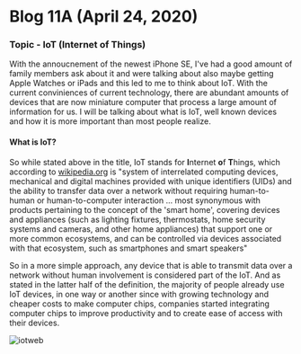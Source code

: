 # Blog 11A (April 24, 2020)

### Topic - IoT (Internet of Things)

With the annoucnement of the newest iPhone SE, I've had a good amount of family members ask about it and were talking about also maybe getting Apple Watches or iPads and this led to me to think about IoT.  With the current conviniences of current technology, there are abundant amounts of devices that are now miniature computer that process a large amount of information for us. I will be talking about what is IoT, well known devices and how it is more important than most people realize.

#### What is IoT?

So while stated above in the title, IoT stands for **I**nternet **o**f **T**hings, which according to [wikipedia.org](https://en.wikipedia.org/wiki/Internet_of_things) is "system of interrelated computing devices, mechanical and digital machines provided with unique identifiers (UIDs) and the ability to transfer data over a network without requiring human-to-human or human-to-computer interaction ... most synonymous with products pertaining to the concept of the 'smart home', covering devices and appliances (such as lighting fixtures, thermostats, home security systems and cameras, and other home appliances) that support one or more common ecosystems, and can be controlled via devices associated with that ecosystem, such as smartphones and smart speakers"  

So in a more simple approach, any device that is able to transmit data over a network without human involvement is considered part of the IoT.  And as stated in the latter half of the definition, the majority of people already use IoT devices, in one way or another since with growing technology and cheaper costs to make computer chips, companies started integrating computer chips to improve productivity and to create ease of access with their devices.

![iotweb](https://media.threatpost.com/wp-content/uploads/sites/103/2019/12/18112655/slideshow-1.png)

                                                                                                                                                                                                                                                                                                       